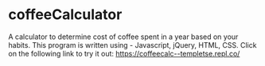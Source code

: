 # coffeeCalculator
A calculator to determine cost of coffee spent in a year based on your habits. 
This program is written using - Javascript, jQuery, HTML, CSS.
Click on the following link to try it out: 
https://coffeecalc--templetse.repl.co/
